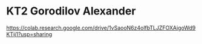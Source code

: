 # KT2 Gorodilov Alexander

https://colab.research.google.com/drive/1vSaooN6z4olfbTLJZFOXAigoWd9KTij1?usp=sharing
